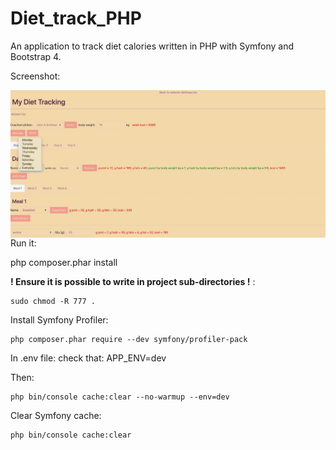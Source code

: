 # Diet_track_PHP
An application to track diet calories written in PHP with Symfony and Bootstrap 4. 

Screenshot: 

<img src="Image 6-6-20 at 12.55 PM.jpeg" alt="App_screenshot" style="float: left; margin-right: 10px;" width="800"/>

Run it: 

php composer.phar install

**! Ensure it is possible to write in project sub-directories !** : 

```
sudo chmod -R 777 .
```

Install Symfony Profiler:
```
php composer.phar require --dev symfony/profiler-pack
```

In .env file: check that: APP_ENV=dev

Then: 
```
php bin/console cache:clear --no-warmup --env=dev 
```

Clear Symfony cache: 
```
php bin/console cache:clear 
```

